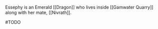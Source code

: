 Essephy is an Emerald [[Dragon]] who lives inside [[Gamwater Quarry]] along with her mate, [[Nivrath]].

#TODO